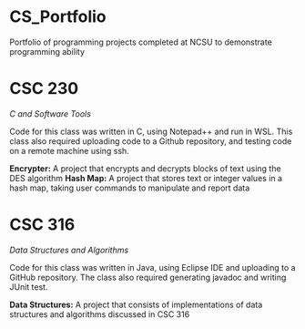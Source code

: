 # CS_Portfolio
Portfolio of programming projects completed at NCSU to demonstrate programming ability

# CSC 230
*C and Software Tools*

Code for this class was written in C, using Notepad++ and run in WSL.
This class also required uploading code to a Github repository, and testing code on a remote machine using ssh.

**Encrypter:** A project that encrypts and decrypts blocks of text using the DES algorithm
**Hash Map:** A project that stores text or integer values in a hash map, taking user commands to manipulate and report data

# CSC 316
*Data Structures and Algorithms*

Code for this class was written in Java, using Eclipse IDE and uploading to a GitHub repository.
The class also required generating javadoc and writing JUnit test.

**Data Structures:** A project that consists of implementations of data structures and algorithms discussed in CSC 316
